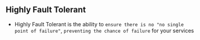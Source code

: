 ## Highly Fault Tolerant

- Highly Fault Tolerant is the ability to `ensure there is no "no single point of failure"`, `preventing the chance of failure` for your services
